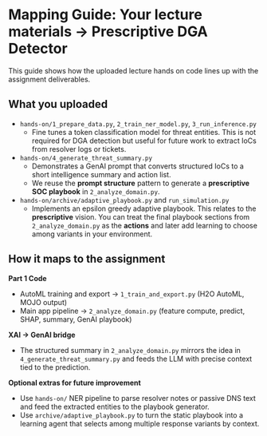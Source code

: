 # Mapping Guide: Your lecture materials → Prescriptive DGA Detector

This guide shows how the uploaded lecture hands on code lines up with the assignment deliverables.

## What you uploaded

- `hands-on/1_prepare_data.py`, `2_train_ner_model.py`, `3_run_inference.py`
  - Fine tunes a token classification model for threat entities. This is not required for DGA detection but useful for future work to extract IoCs from resolver logs or tickets.
- `hands-on/4_generate_threat_summary.py`
  - Demonstrates a GenAI prompt that converts structured IoCs to a short intelligence summary and action list.
  - We reuse the **prompt structure** pattern to generate a **prescriptive SOC playbook** in `2_analyze_domain.py`.
- `hands-on/archive/adaptive_playbook.py` and `run_simulation.py`
  - Implements an epsilon greedy adaptive playbook. This relates to the **prescriptive** vision. You can treat the final playbook sections from `2_analyze_domain.py` as the **actions** and later add learning to choose among variants in your environment.

## How it maps to the assignment

**Part 1 Code**
- AutoML training and export → `1_train_and_export.py` (H2O AutoML, MOJO output)
- Main app pipeline → `2_analyze_domain.py` (feature compute, predict, SHAP, summary, GenAI playbook)

**XAI → GenAI bridge**
- The structured summary in `2_analyze_domain.py` mirrors the idea in `4_generate_threat_summary.py` and feeds the LLM with precise context tied to the prediction.

**Optional extras for future improvement**
- Use `hands-on/` NER pipeline to parse resolver notes or passive DNS text and feed the extracted entities to the playbook generator.
- Use `archive/adaptive_playbook.py` to turn the static playbook into a learning agent that selects among multiple response variants by context.

